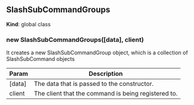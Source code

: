 <a name="SlashSubCommandGroups"></a>

## SlashSubCommandGroups
**Kind**: global class  
<a name="new_SlashSubCommandGroups_new"></a>

### new SlashSubCommandGroups([data], client)
It creates a new SlashSubCommandGroup object, which is a collection of SlashSubCommand objects


| Param | Description |
| --- | --- |
| [data] | The data that is passed to the constructor. |
| client | The client that the command is being registered to. |

